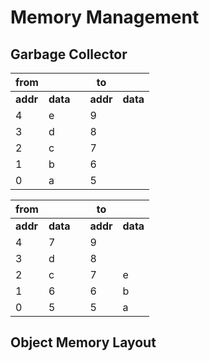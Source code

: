 # Memory Management

## Garbage Collector



| from      |           | | to        |           |
|-----------|-----------|-|-----------|-----------|
| **addr**  | **data**  | | **addr**  | **data**  |
| 4         | e         | | 9         |           |
| 3         | d         | | 8         |           |
| 2         | c         | | 7         |           |
| 1         | b         | | 6         |           |
| 0         | a         | | 5         |           |



| from      |           | | to        |           |
|-----------|-----------|-|-----------|-----------|
| **addr**  | **data**  | | **addr**  | **data**  |
| 4         | 7         | | 9         |           |
| 3         | d         | | 8         |           |
| 2         | c         | | 7         | e         |
| 1         | 6         | | 6         | b         |
| 0         | 5         | | 5         | a         |



## Object Memory Layout



